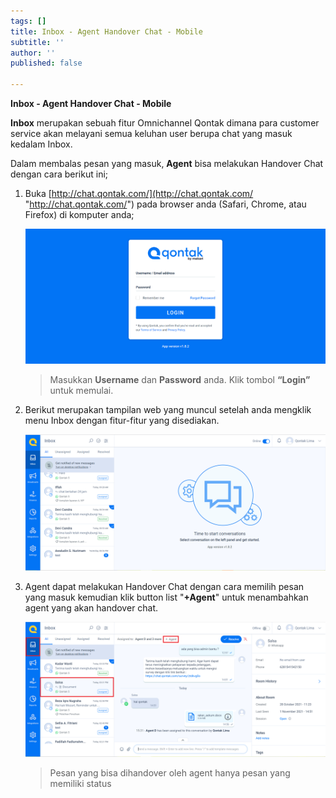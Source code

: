 ```yaml
---
tags: []
title: Inbox - Agent Handover Chat - Mobile
subtitle: ''
author: ''
published: false

---
```

**Inbox - Agent Handover Chat - Mobile**

**Inbox** merupakan sebuah fitur Omnichannel Qontak dimana para customer service akan melayani semua keluhan user berupa chat yang masuk kedalam Inbox.

Dalam membalas pesan yang masuk, **Agent** bisa melakukan Handover Chat dengan cara berikut ini;

1. Buka [http://chat.qontak.com/](http://chat.qontak.com/ "http://chat.qontak.com/") pada browser anda (Safari, Chrome, atau Firefox) di komputer anda;

   ![](/uploads/login-qontak-c.png)

   > Masukkan **Username** dan **Password** anda. Klik tombol **“Login”** untuk memulai.
2. Berikut merupakan tampilan web yang muncul setelah anda mengklik menu Inbox dengan fitur-fitur yang disediakan.

   ![](/uploads/inbox1-1.PNG)
3. Agent dapat melakukan Handover Chat dengan cara memilih pesan yang masuk kemudian klik button list "**+Agent**" untuk menambahkan agent yang akan handover chat.

   ![](/uploads/hancoverchat.PNG)

   > Pesan yang bisa dihandover oleh agent hanya pesan yang memiliki status